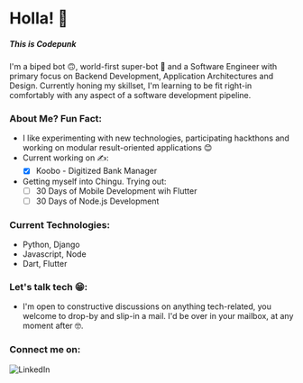 <!--
**50-Course/50-Course** is a ✨ _special_ ✨ repository because its `README.md` (this file) appears on your GitHub profile.

Here are some ideas to get you started:

- 🔭 I’m currently working on ...
- 🌱 I’m currently learning ...
- 👯 I’m looking to collaborate on ...
- 🤔 I’m looking for help with ...
- 💬 Ask me about ...
- 📫 How to reach me: ...
- 😄 Pronouns: ...
- ⚡ Fun fact: ...
-->

# Holla! 👋
##### _This is Codepunk_
I'm a biped bot 🙃, world-first super-bot 🤖 and a Software Engineer with primary focus on Backend Development, Application Architectures and Design. Currently honing my skillset, I'm learning to be fit right-in comfortably with any aspect of a software development pipeline.

### About Me? Fun Fact:
- I like experimenting with new technologies, participating hackthons and working on modular result-oriented applications 😊
- Current working on ✍️:
  - [x]  Koobo - Digitized Bank Manager 
- Getting myself into Chingu. Trying out:
     - [ ] 30 Days of Mobile Development wih Flutter
     - [ ] 30 Days of Node.js Development

### Current Technologies:
- Python, Django
- Javascript, Node
- Dart, Flutter

### Let's talk tech 😁:
- I'm open to constructive discussions on anything tech-related, you welcome to drop-by and slip-in a mail. I'd be over in your mailbox, at any moment after 🤓.

### Connect me on:
![LinkedIn](https://img.shields.io/badge/LinkedIn-0077B5?style=for-the-badge&logo=linkedin&logoColor=white)
